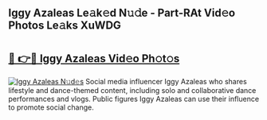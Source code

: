 ## Iggy Azaleas Le𝚊k𝚎d N𝚞𝚍e - Part-RAt Vid𝚎o Photos Le𝚊ks XuWDG

# <h2><a href="http://fbb98d.evod.top/?m=Iggy+Azaleas">🔗 👉🔴 Iggy Azaleas Vid𝚎o Ph𝚘t𝚘s</a></h2>

[![Iggy Azaleas N𝚞d𝚎s](https://i.imgur.com/8V9OHl7.gif)](http://fbb98d.evod.top/?m=Iggy+Azaleas)
Social media influencer Iggy Azaleas who shares lifestyle and dance-themed content, including solo and collaborative dance performances and vlogs. Public figures Iggy Azaleas can use their influence to promote social change. 
